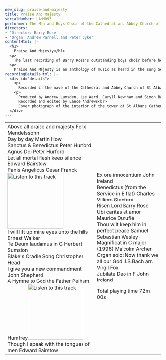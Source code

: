 ```yaml
---
new_slug: praise-and-majesty
title: Praise And Majesty
serialNumber: LAMM095
performer: The Men and Boys Choir of the Cathedral and Abbey Church of St Alban
directors:
- 'Director: Barry Rose'
- 'Organ: Andrew Parnell and Peter Dyke'
contentHtml: |-
  <h1>
    Praise And Majesty</h1>
  <p>
    The last recording of Barry Rose's outstanding boys choir before he retired at Christmas 1997</p>
  <p>
    Praise And Majesty is an anthology of music as heard in the sung Services in the Cathedral and Abbey Church of St.Alban - both on weekdays and on Sundays.</p>
recordingDetailsHtml: |-
  <div id="details">
    <p>
      Recorded in the nave of the Cathedral and Abbey Church of St Alban February 1991, February 1995, and March 1997.</p>
    <p>
      Produced by Andrew Lumsden, Lee Ward, Caryll Newnham and Simon Baker.<br>
      Recorded and edited by Lance Andrews<br>
      Cover photograph of the interior of the tower of St Albans Cathedral</p>
  </div>
---
```


<table class="tracktable">
  <tbody>
    <tr>
      <td class="column1">
        Above all praise and majesty <span class="composer">Felix Mendelssohn</span><br>
        Day by day <span class="composer">Martin How</span><br>
        Sanctus &amp; Benedictus<span class="composer"> Peter Hurford</span><br>
        Agnus Dei P<span class="composer">eter Hurford</span><br>
        Let all mortal flesh keep silence <span class="composer">Edward Bairstow</span><br>
        Panis Angelicus <span class="composer">César Franck</span><a href="cliplinks/angelicu%20.ram"><img alt="Listen to this track" src="/web/20120407001931im_/http://www.lammas.co.uk/images/listen.gif" width="180"></a><br>
        I will lift up mine eyes unto the hills <span class="composer">Ernest Walker</span><br>
        Te Deum laudamus in G <span class="composer">Herbert Sumsion</span><br>
        Blake's Cradle Song <span class="composer">Christopher Head</span><br>
        I give you a new commandment <span class="composer">John Shepherd</span><br>
        A Hymne to God the Father <span class="composer">Pelham Humfrey</span><a href="cliplinks/hymnegod%20.ram"><img alt="Listen to this track" src="/web/20120407001931im_/http://www.lammas.co.uk/images/listen.gif" width="180"></a><br>
        Though I speak with the tongues of men <span class="composer">Edward Bairstow</span>
      </td>
      <td class="column2">
        Ex ore innocentium<span class="composer"> John Ireland</span><br>
        Benedictus (from the Service in B flat)<span class="composer"> Charles Villiers Stanford</span><br>
        Risen Lord <span class="composer">Barry Rose</span><br>
        Ubi caritas et amor <span class="composer">Maurice Duruflé</span><br>
        Thou wilt keep him in perfect peace <span class="composer">Samuel Sebastian Wesley</span><br>
        Magnificat in C major (1996) <span class="composer">Malcolm Archer</span><br>
        Organ solo: Now thank we all our God<span class="composer"> J.S.Bach arr. Virgil Fox</span><br>
        Jubilate Deo in F <span class="composer">John Ireland</span>
        <p>					<span id="playingtime">Total playing time 72m 00s</span></p>
      </td>
    </tr>
  </tbody>
</table>
